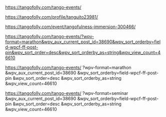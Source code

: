 https://tangofolly.com/tango-events/

https://tangofolly.com/profile/tanguito23981/

https://tangofolly.com/event/tangofulness-immersion-300466/

https://tangofolly.com/tango-events/?wpv-format=marathon&wpv_aux_current_post_id=38690&wpv_sort_orderby=field-wpcf-ff-post-pin&wpv_sort_order=desc&wpv_sort_orderby_as=string&wpv_view_count=46610

https://tangofolly.com/tango-events/
?wpv-format=marathon
&wpv_aux_current_post_id=38690
&wpv_sort_orderby=field-wpcf-ff-post-pin
&wpv_sort_order=desc
&wpv_sort_orderby_as=string
&wpv_view_count=46610

https://tangofolly.com/tango-events/
?wpv-format=seminar
&wpv_aux_current_post_id=38690
&wpv_sort_orderby=field-wpcf-ff-post-pin
&wpv_sort_order=desc
&wpv_sort_orderby_as=string
&wpv_view_count=46610
